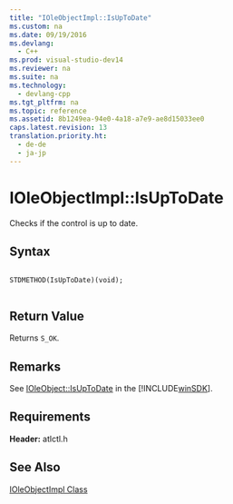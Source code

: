 ```yaml
---
title: "IOleObjectImpl::IsUpToDate"
ms.custom: na
ms.date: 09/19/2016
ms.devlang: 
  - C++
ms.prod: visual-studio-dev14
ms.reviewer: na
ms.suite: na
ms.technology: 
  - devlang-cpp
ms.tgt_pltfrm: na
ms.topic: reference
ms.assetid: 8b1249ea-94e0-4a18-a7e9-ae8d15033ee0
caps.latest.revision: 13
translation.priority.ht: 
  - de-de
  - ja-jp
---
```

# IOleObjectImpl::IsUpToDate
Checks if the control is up to date.  
  
## Syntax  
  
```  
  
STDMETHOD(IsUpToDate)(void);  
  
```  
  
## Return Value  
 Returns `S_OK`.  
  
## Remarks  
 See [IOleObject::IsUpToDate](http://msdn.microsoft.com/library/windows/desktop/ms686624) in the [!INCLUDE[winSDK](../vs140/includes/winSDK_md.md)].  
  
## Requirements  
 **Header:** atlctl.h  
  
## See Also  
 [IOleObjectImpl Class](../vs140/IOleObjectImpl-Class.md)